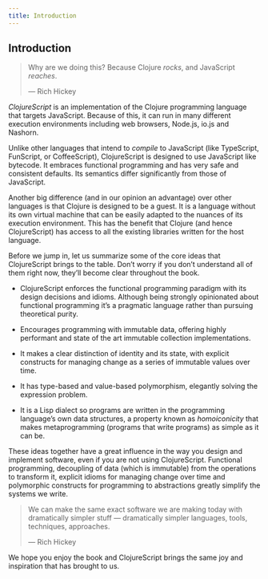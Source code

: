 ```yaml
---
title: Introduction
---
```

## Introduction 
> Why are we doing this? Because Clojure *rocks*, and JavaScript
> *reaches*.
>
> —  Rich Hickey

*ClojureScript* is an implementation of the Clojure programming language
that targets JavaScript. Because of this, it can run in many different
execution environments including web browsers, Node.js, io.js and
Nashorn.

Unlike other languages that intend to *compile* to JavaScript (like
TypeScript, FunScript, or CoffeeScript), ClojureScript is designed to
use JavaScript like bytecode. It embraces functional programming and has
very safe and consistent defaults. Its semantics differ significantly
from those of JavaScript.

Another big difference (and in our opinion an advantage) over other
languages is that Clojure is designed to be a guest. It is a language
without its own virtual machine that can be easily adapted to the
nuances of its execution environment. This has the benefit that Clojure
(and hence ClojureScript) has access to all the existing libraries
written for the host language.

Before we jump in, let us summarize some of the core ideas that
ClojureScript brings to the table. Don’t worry if you don’t understand
all of them right now, they’ll become clear throughout the book.

  - ClojureScript enforces the functional programming paradigm with its
    design decisions and idioms. Although being strongly opinionated
    about functional programming it’s a pragmatic language rather than
    pursuing theoretical purity.

  - Encourages programming with immutable data, offering highly
    performant and state of the art immutable collection
    implementations.

  - It makes a clear distinction of identity and its state, with
    explicit constructs for managing change as a series of immutable
    values over time.

  - It has type-based and value-based polymorphism, elegantly solving
    the expression problem.

  - It is a Lisp dialect so programs are written in the programming
    language’s own data structures, a property known as *homoiconicity*
    that makes metaprogramming (programs that write programs) as simple
    as it can be.

These ideas together have a great influence in the way you design and
implement software, even if you are not using ClojureScript. Functional
programming, decoupling of data (which is immutable) from the operations
to transform it, explicit idioms for managing change over time and
polymorphic constructs for programming to abstractions greatly simplify
the systems we write.

> We can make the same exact software we are making today with
> dramatically simpler stuff — dramatically simpler languages, tools,
> techniques, approaches.
>
> —  Rich Hickey

We hope you enjoy the book and ClojureScript brings the same joy and
inspiration that has brought to us.
